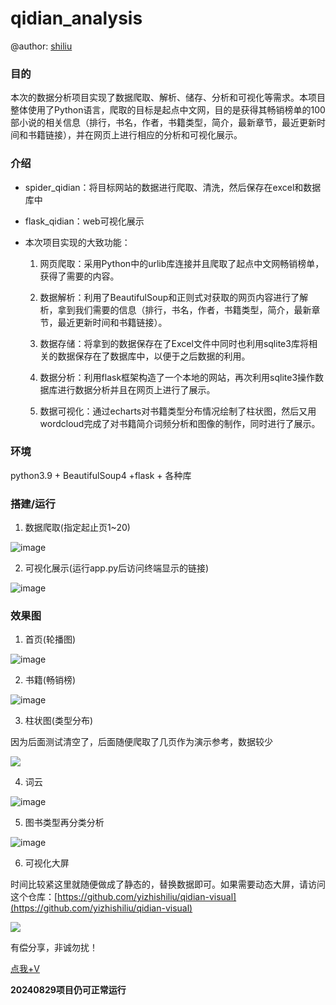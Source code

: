 # qidian_analysis

@author: [shiliu](https://github.com/yizhishiliu)

### 目的

本次的数据分析项目实现了数据爬取、解析、储存、分析和可视化等需求。本项目整体使用了Python语言，爬取的目标是起点中文网，目的是获得其畅销榜单的100部小说的相关信息（排行，书名，作者，书籍类型，简介，最新章节，最近更新时间和书籍链接），并在网页上进行相应的分析和可视化展示。

### 介绍

- spider_qidian：将目标网站的数据进行爬取、清洗，然后保存在excel和数据库中


- flask_qidian：web可视化展示


- 本次项目实现的大致功能：

    1. 网页爬取：采用Python中的urlib库连接并且爬取了起点中文网畅销榜单，获得了需要的内容。
    
    2. 数据解析：利用了BeautifulSoup和正则式对获取的网页内容进行了解析，拿到我们需要的信息（排行，书名，作者，书籍类型，简介，最新章节，最近更新时间和书籍链接）。
       
    3. 数据存储：将拿到的数据保存在了Excel文件中同时也利用sqlite3库将相关的数据保存在了数据库中，以便于之后数据的利用。
       
    4. 数据分析：利用flask框架构造了一个本地的网站，再次利用sqlite3操作数据库进行数据分析并且在网页上进行了展示。
    
    5. 数据可视化：通过echarts对书籍类型分布情况绘制了柱状图，然后又用wordcloud完成了对书籍简介词频分析和图像的制作，同时进行了展示。
    
### 环境

python3.9 + BeautifulSoup4 +flask + 各种库

### 搭建/运行

1. 数据爬取(指定起止页1~20)

![image](https://github.com/user-attachments/assets/a122350f-297d-415f-a399-d609a6bc4a69)


2. 可视化展示(运行app.py后访问终端显示的链接)

![image](https://github.com/user-attachments/assets/ba12741b-b4e3-4064-b3d0-429476f1083b)


### 效果图

1. 首页(轮播图)

![image](https://github.com/user-attachments/assets/8fc0e681-cbe7-4c94-a6a4-6b61ed9113c5)


2. 书籍(畅销榜)

![image](https://github.com/user-attachments/assets/2ca976d1-cfde-49c3-b033-cfc818de6016)



3. 柱状图(类型分布)

因为后面测试清空了，后面随便爬取了几页作为演示参考，数据较少

![](https://github.com/Mingdaj/qidian-analysis/assets/130920375/e1a6a546-7d2d-4a6e-8a02-d8f6dcab992e)

4. 词云

![image](https://github.com/user-attachments/assets/4dbdc87f-504c-4819-9e7e-f9f65851e024)


5. 图书类型再分类分析

![image](https://github.com/user-attachments/assets/7027d3c9-1f45-4a27-94b4-8ec336529e95)


6. 可视化大屏

时间比较紧这里就随便做成了静态的，替换数据即可。如果需要动态大屏，请访问这个仓库：[https://github.com/yizhishiliu/qidian-visual](https://github.com/yizhishiliu/qidian-visual)

![](https://github.com/Mingdaj/qidian-analysis/assets/130920375/5c9116e8-8d77-49d3-b895-0b925c47d640)


有偿分享，非诚勿扰！

[点我+V](https://github.com/yizhishiliu/yizhishiliu/blob/main/images/wechat.jpg)

**20240829项目仍可正常运行**
